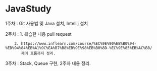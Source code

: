 # JavaStudy

1주차 : Git 사용법 밎 Java 설치, Intellij 설치

2주차 : 1. 복습한 내용 pull request 
        
        2. https://www.inflearn.com/course/%EC%9E%90%EB%B0%94-%ED%94%84%EB%A1%9C%EA%B7%B8%EB%9E%98%EB%B0%8D-%EC%9E%85%EB%AC%B8/
           제어 흐름까지 정리.

3주차 : Stack, Queue 구현, 2주자 내용 정리.
